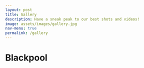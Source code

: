 ```yaml
---
layout: post
title: Gallery
description: Have a sneak peak to our best shots and videos!
image: assets/images/gallery.jpg
nav-menu: true
permalink: /gallery
---
```


# Blackpool


<div class="box alt">
	<div class="row 50% uniform">
		<div class="4u"><span class="image fit"><img src="{% link assets/images/blackpool/fig1.jpg %}" alt="" /></span></div>
		<div class="4u"><span class="image fit"><img src="{% link assets/images/blackpool/fig2.jpg %}" alt="" /></span></div>
		<div class="4u$"><span class="image fit"><img src="{% link assets/images/blackpool/fig3.jpg %}" alt="" /></span></div>
		<!-- Break -->
		<div class="4u"><span class="image fit"><img src="{% link assets/images/blackpool/fig4.jpg %}" alt="" /></span></div>
		<div class="4u"><span class="image fit"><img src="{% link assets/images/blackpool/fig5.png %}" alt="" /></span></div>
		<div class="4u$"><span class="image fit"><img src="{% link assets/images/blackpool/fig6.jpg %}" alt="" /></span></div>
		<!-- Break -->
		<div class="4u"><span class="image fit"><img src="{% link assets/images/blackpool/fig7.jpg %}" alt="" /></span></div>
		<div class="4u"><span class="image fit"><img src="{% link assets/images/blackpool/fig8.jpg %}" alt="" /></span></div>
		<div class="4u$"><span class="image fit"><img src="{% link assets/images/blackpool/fig9.jpg %}" alt="" /></span></div>
	</div>
</div>
